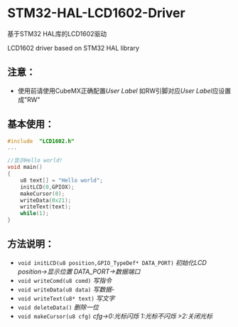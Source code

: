 # STM32-HAL-LCD1602-Driver
基于STM32 HAL库的LCD1602驱动

LCD1602 driver based on STM32 HAL library

## 注意：
- 使用前请使用CubeMX正确配置*User Label* 如RW引脚对应*User Label*应设置成"RW"

## 基本使用：
``` C
#include  "LCD1602.h" 
...

//显示Hello world!
void main()
{
	u8 text[] = "Hello world";
	initLCD(0,GPIOX);
	makeCursor(0);
	writeData(0x21);
	writeText(text);
	while(1);
}
```
## 方法说明：
- ```void initLCD(u8 position,GPIO_TypeDef* DATA_PORT)```	*初始化LCD position->显示位置 DATA_PORT->数据端口*
- ```void writeComd(u8 comd)``` 		*写指令*
- ```void writeData(u8 data)```		*写数据*- 
- ```void writeText(u8* text)```		*写文字*
- ```void deleteData()```					*删除一位*
- ```void makeCursor(u8 cfg)```	*cfg->0:光标闪烁 1:光标不闪烁 >2:关闭光标*
